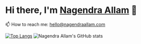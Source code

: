 # Hi there, I'm <a href="https://www.nagendraallam.com">Nagendra Allam</a> 👋

📫 How to reach me: hello@nagendraallam.com

[![Top Langs](https://github-readme-stats.vercel.app/api/top-langs/?username=nagendraallam&layout=compact&theme=dracula)](https://github.com/nagendraallam/)
![Nagendra Allam's GitHub stats](https://github-readme-stats.vercel.app/api?username=nagendraallam&show_icons=true&theme=dracula)

